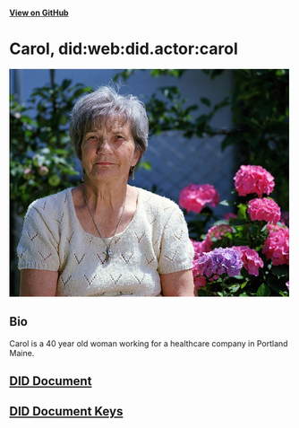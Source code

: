 #### [View on GitHub](https://github.com/transmute-industries/did.actor/tree/master/carol)

# Carol, did:web:did.actor:carol

<img src="./profile.jpg" alt="profile" width="500"/>

## Bio

Carol is a 40 year old woman working for a healthcare company in Portland Maine.

## [DID Document](./did.json)

## [DID Document Keys](./did.unlocked.json)
